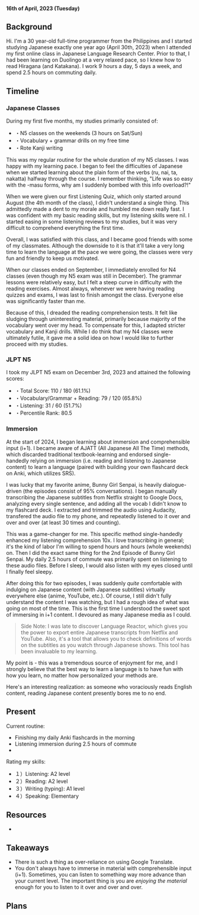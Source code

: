 #### 16th of April, 2023 (Tuesday)

## Background

Hi. I'm a 30 year-old full-time programmer from the Philippines and I started studying Japanese exactly one year ago (April 30th, 2023) when I attended my first online class in Japanese Language Research Center. Prior to that, I had been learning on Duolingo at a very relaxed pace, so I knew how to read Hiragana (and Katakana). I work 9 hours a day, 5 days a week, and spend 2.5 hours on commuting daily.

## Timeline

### Japanese Classes

During my first five months, my studies primarily consisted of:

+ ・N5 classes on the weekends (3 hours on Sat/Sun)
+ ・Vocabulary + grammar drills on my free time
+ ・Rote Kanji writing

This was my regular routine for the whole duration of my N5 classes. I was happy with my learning pace. I began to feel the difficulties of Japanese when we started learning about the plain form of the verbs (ru, nai, ta, nakatta) halfway through the course. I remember thinking, "Life was so easy with the -masu forms, why am I suddenly bombed with this info overload?!"

When we were given our first Listening Quiz, which only started around August (the 4th month of the class), I didn't understand a single thing. This admittedly made a dent to my morale and humbled me down really fast. I was confident with my basic reading skills, but my listening skills were nil. I started easing in some listening reviews to my studies, but it was very difficult to comprehend everything the first time.

Overall, I was satisfied with this class, and I became good friends with some of my classmates. Although the downside to it is that it'll take a very long time to learn the language at the pace we were going, the classes were very fun and friendly to keep us motivated.

When our classes ended on September, I immediately enrolled for N4 classes (even though my N5 exam was still in December). The grammar lessons were relatively easy, but I felt a steep curve in difficulty with the reading exercises. Almost always, whenever we were having reading quizzes and exams, I was last to finish amongst the class. Everyone else was significantly faster than me.

Because of this, I dreaded the reading comprehension tests. It felt like sludging through uninteresting material, primarily because majority of the vocabulary went over my head. To compensate for this, I adapted stricter vocabulary and Kanji drills. While I do think that my N4 classes were ultimately futile, it gave me a solid idea on how I would like to further proceed with my studies.

### JLPT N5

I took my JLPT N5 exam on December 3rd, 2023 and attained the following scores:

+ ・Total Score: 110 / 180 (61.1%)
+ ・Vocabulary/Grammar + Reading: 79 / 120 (65.8%)
+ ・Listening: 31 / 60 (51.7%)
+ ・Percentile Rank: 80.5

### Immersion

At the start of 2024, I began learning about immersion and comprehensible input (i+1). I became aware of AJATT (All Japanese All The Time) methods, which discarded traditional textbook-learning and endorsed single-handedly relying on immersion (i.e. reading and listening to Japanese content) to learn a language (paired with building your own flashcard deck on Anki, which utilizes SRS).

I was lucky that my favorite anime, Bunny Girl Senpai, is heavily dialogue-driven (the episodes consist of 95% conversations). I began manually transcribing the Japanese subtitles from Netflix straight to Google Docs, analyzing every single sentence, and adding all the vocab I didn't know to my flashcard deck. I extracted and trimmed the audio using Audacity, transfered the audio file to my phone, and repeatedly listened to it over and over and over (at least 30 times and counting).

This was a game-changer for me. This specific method single-handedly enhanced my listening comprehension 10x. I love transcribing in general; it's the kind of labor I'm willing to spend hours and hours (whole weekends) on. Then I did the exact same thing for the 2nd Episode of Bunny Girl Senpai. My daily 2.5 hours of commute was primarily spent on listening to these audio files. Before I sleep, I would also listen with my eyes closed until I finally feel sleepy.

After doing this for two episodes, I was suddenly _quite_ comfortable with indulging on Japanese content (with Japanese subtitles) virtually everywhere else (anime, YouTube, etc.). Of course, I still didn't fully understand the content I was watching, but I had a rough idea of what was going on most of the time. This is the first time I understood the sweet spot of immersing in i+1 content. I devoured as many Japanese media as I could.

> Side Note: I was late to discover Language Reactor, which gives you the power to export entire Japanese transcripts from Netflix and YouTube. Also, it's a tool that allows you to check definitions of words on the subtitles as you watch through Japanese shows. This tool has been invaluable to my learning.

My point is - this was a tremendous source of enjoyment for me, and I strongly believe that the best way to learn a language is to have fun with how you learn, no matter how personalized your methods are.

Here's an interesting realization: as someone who voraciously reads English content, reading Japanese content presently bores me to no end. 

## Present

Current routine:

+ Finishing my daily Anki flashcards in the morning
+ Listening immersion during 2.5 hours of commute
+ 

Rating my skills:

+ １）Listening: A2 level
+ ２）Reading: A2 level
+ ３）Writing (typing): A1 level
+ ４）Speaking: Elementary

## Resources
+ 

## Takeaways
+ There is such a thing as over-reliance on using Google Translate.
+ You don't always have to immerse in material with comprehensible input (i+1). Sometimes, you can listen to something way more advance than your current level. The important thing is you are _enjoying the material_ enough for you to listen to it over and over and over.

## Plans

